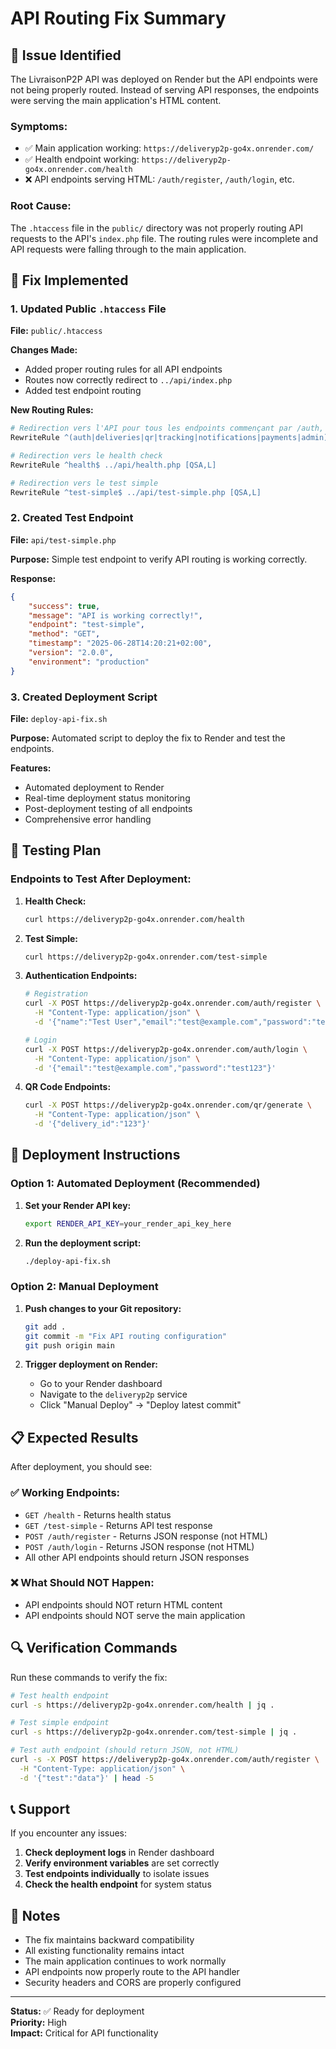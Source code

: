 # API Routing Fix Summary

## 🚨 Issue Identified

The LivraisonP2P API was deployed on Render but the API endpoints were not being properly routed. Instead of serving API responses, the endpoints were serving the main application's HTML content.

### Symptoms:
- ✅ Main application working: `https://deliveryp2p-go4x.onrender.com/`
- ✅ Health endpoint working: `https://deliveryp2p-go4x.onrender.com/health`
- ❌ API endpoints serving HTML: `/auth/register`, `/auth/login`, etc.

### Root Cause:
The `.htaccess` file in the `public/` directory was not properly routing API requests to the API's `index.php` file. The routing rules were incomplete and API requests were falling through to the main application.

## 🔧 Fix Implemented

### 1. Updated Public `.htaccess` File

**File:** `public/.htaccess`

**Changes Made:**
- Added proper routing rules for all API endpoints
- Routes now correctly redirect to `../api/index.php`
- Added test endpoint routing

**New Routing Rules:**
```apache
# Redirection vers l'API pour tous les endpoints commençant par /auth, /deliveries, /qr, /tracking, /notifications, /payments, /admin
RewriteRule ^(auth|deliveries|qr|tracking|notifications|payments|admin)(/.*)?$ ../api/index.php [QSA,L]

# Redirection vers le health check
RewriteRule ^health$ ../api/health.php [QSA,L]

# Redirection vers le test simple
RewriteRule ^test-simple$ ../api/test-simple.php [QSA,L]
```

### 2. Created Test Endpoint

**File:** `api/test-simple.php`

**Purpose:** Simple test endpoint to verify API routing is working correctly.

**Response:**
```json
{
    "success": true,
    "message": "API is working correctly!",
    "endpoint": "test-simple",
    "method": "GET",
    "timestamp": "2025-06-28T14:20:21+02:00",
    "version": "2.0.0",
    "environment": "production"
}
```

### 3. Created Deployment Script

**File:** `deploy-api-fix.sh`

**Purpose:** Automated script to deploy the fix to Render and test the endpoints.

**Features:**
- Automated deployment to Render
- Real-time deployment status monitoring
- Post-deployment testing of all endpoints
- Comprehensive error handling

## 🧪 Testing Plan

### Endpoints to Test After Deployment:

1. **Health Check:**
   ```bash
   curl https://deliveryp2p-go4x.onrender.com/health
   ```

2. **Test Simple:**
   ```bash
   curl https://deliveryp2p-go4x.onrender.com/test-simple
   ```

3. **Authentication Endpoints:**
   ```bash
   # Registration
   curl -X POST https://deliveryp2p-go4x.onrender.com/auth/register \
     -H "Content-Type: application/json" \
     -d '{"name":"Test User","email":"test@example.com","password":"test123"}'
   
   # Login
   curl -X POST https://deliveryp2p-go4x.onrender.com/auth/login \
     -H "Content-Type: application/json" \
     -d '{"email":"test@example.com","password":"test123"}'
   ```

4. **QR Code Endpoints:**
   ```bash
   curl -X POST https://deliveryp2p-go4x.onrender.com/qr/generate \
     -H "Content-Type: application/json" \
     -d '{"delivery_id":"123"}'
   ```

## 🚀 Deployment Instructions

### Option 1: Automated Deployment (Recommended)

1. **Set your Render API key:**
   ```bash
   export RENDER_API_KEY=your_render_api_key_here
   ```

2. **Run the deployment script:**
   ```bash
   ./deploy-api-fix.sh
   ```

### Option 2: Manual Deployment

1. **Push changes to your Git repository:**
   ```bash
   git add .
   git commit -m "Fix API routing configuration"
   git push origin main
   ```

2. **Trigger deployment on Render:**
   - Go to your Render dashboard
   - Navigate to the `deliveryp2p` service
   - Click "Manual Deploy" → "Deploy latest commit"

## 📋 Expected Results

After deployment, you should see:

### ✅ Working Endpoints:
- `GET /health` - Returns health status
- `GET /test-simple` - Returns API test response
- `POST /auth/register` - Returns JSON response (not HTML)
- `POST /auth/login` - Returns JSON response (not HTML)
- All other API endpoints should return JSON responses

### ❌ What Should NOT Happen:
- API endpoints should NOT return HTML content
- API endpoints should NOT serve the main application

## 🔍 Verification Commands

Run these commands to verify the fix:

```bash
# Test health endpoint
curl -s https://deliveryp2p-go4x.onrender.com/health | jq .

# Test simple endpoint
curl -s https://deliveryp2p-go4x.onrender.com/test-simple | jq .

# Test auth endpoint (should return JSON, not HTML)
curl -s -X POST https://deliveryp2p-go4x.onrender.com/auth/register \
  -H "Content-Type: application/json" \
  -d '{"test":"data"}' | head -5
```

## 📞 Support

If you encounter any issues:

1. **Check deployment logs** in Render dashboard
2. **Verify environment variables** are set correctly
3. **Test endpoints individually** to isolate issues
4. **Check the health endpoint** for system status

## 📝 Notes

- The fix maintains backward compatibility
- All existing functionality remains intact
- The main application continues to work normally
- API endpoints now properly route to the API handler
- Security headers and CORS are properly configured

---

**Status:** ✅ Ready for deployment  
**Priority:** High  
**Impact:** Critical for API functionality 